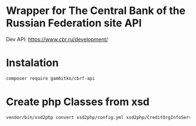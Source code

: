 # Wrapper for The Central Bank of the Russian Federation site API

Dev API: https://www.cbr.ru/development/

# Instalation

```bash
composer require gam6itko/cbrf-api
```

# Create php Classes from xsd 

```bash
vendor/bin/xsd2php convert xsd2php/config.yml xsd2php/CreditOrgInfoService/*.xsd
```